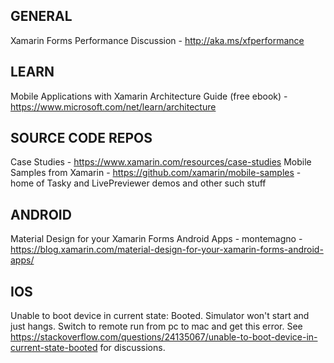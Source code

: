 ## GENERAL
Xamarin Forms Performance Discussion - http://aka.ms/xfperformance

## LEARN
Mobile Applications with Xamarin Architecture Guide (free ebook) - https://www.microsoft.com/net/learn/architecture

## SOURCE CODE REPOS
Case Studies - https://www.xamarin.com/resources/case-studies
Mobile Samples from Xamarin - https://github.com/xamarin/mobile-samples - home of Tasky and LivePreviewer demos and other such stuff

## ANDROID
Material Design for your Xamarin Forms Android Apps - montemagno - https://blog.xamarin.com/material-design-for-your-xamarin-forms-android-apps/

## IOS
Unable to boot device in current state: Booted.  Simulator won't start and just hangs.  Switch to remote run from pc to mac and get this error.  See https://stackoverflow.com/questions/24135067/unable-to-boot-device-in-current-state-booted for discussions.

